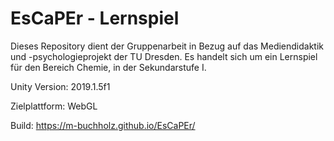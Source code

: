 # EsCaPEr - Lernspiel

Dieses Repository dient der Gruppenarbeit in Bezug auf das Mediendidaktik und -psychologieprojekt der TU Dresden.
Es handelt sich um ein Lernspiel für den Bereich Chemie, in der Sekundarstufe I.

Unity Version: 2019.1.5f1

Zielplattform: WebGL

Build: https://m-buchholz.github.io/EsCaPEr/
